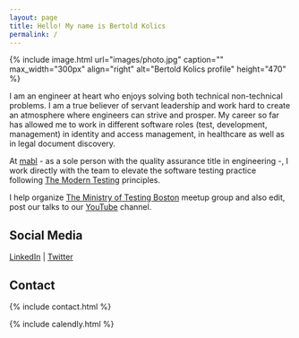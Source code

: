 ```yaml
---
layout: page
title: Hello! My name is Bertold Kolics
permalink: /
---
```


{% include image.html url="images/photo.jpg" caption="" max_width="300px" align="right" alt="Bertold Kolics profile" height="470" %}

I am an engineer at heart who enjoys solving both technical non-technical problems. I am a true believer of servant leadership and work hard to create an atmosphere where engineers can strive and prosper. My career so far has allowed me to work in different software roles (test, development, management) in identity and access management, in healthcare as well as in legal document discovery.

At [mabl](https://mabl.com) - as a sole person with the quality assurance title in engineering -, I work directly with the team to elevate the software testing practice following [The Modern Testing](https://moderntesting.org) principles.

I help organize [The Ministry of Testing Boston](https://bit.ly/mot_boston) meetup group and also edit, post our talks to our [YouTube](https://bit.ly/mot_boston_youtube) channel.

## Social Media

[LinkedIn] \| [Twitter]

[Twitter]: https://twitter.com/bkolics
[LinkedIn]: https://linkedin.com/in/bertold

## Contact

{% include contact.html %}

{% include calendly.html %}

